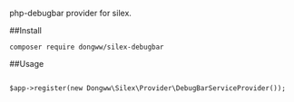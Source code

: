 php-debugbar provider for silex.

##Install

`composer require dongww/silex-debugbar`

##Usage

~~~ .php

$app->register(new Dongww\Silex\Provider\DebugBarServiceProvider());

~~~